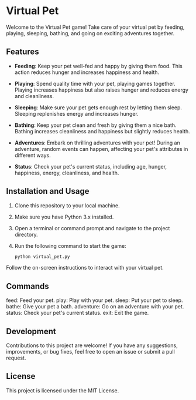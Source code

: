 # Virtual Pet

Welcome to the Virtual Pet game! Take care of your virtual pet by feeding, playing, sleeping, bathing, and going on exciting adventures together.

## Features

- **Feeding**: Keep your pet well-fed and happy by giving them food. This action reduces hunger and increases happiness and health.

- **Playing**: Spend quality time with your pet, playing games together. Playing increases happiness but also raises hunger and reduces energy and cleanliness.

- **Sleeping**: Make sure your pet gets enough rest by letting them sleep. Sleeping replenishes energy and increases hunger.

- **Bathing**: Keep your pet clean and fresh by giving them a nice bath. Bathing increases cleanliness and happiness but slightly reduces health.

- **Adventures**: Embark on thrilling adventures with your pet! During an adventure, random events can happen, affecting your pet's attributes in different ways.

- **Status**: Check your pet's current status, including age, hunger, happiness, energy, cleanliness, and health.

## Installation and Usage

1. Clone this repository to your local machine.

2. Make sure you have Python 3.x installed.

3. Open a terminal or command prompt and navigate to the project directory.

4. Run the following command to start the game:

   ```bash
   python virtual_pet.py

Follow the on-screen instructions to interact with your virtual pet.

## Commands
feed: Feed your pet.
play: Play with your pet.
sleep: Put your pet to sleep.
bathe: Give your pet a bath.
adventure: Go on an adventure with your pet.
status: Check your pet's current status.
exit: Exit the game.

## Development
Contributions to this project are welcome! If you have any suggestions, improvements, or bug fixes, feel free to open an issue or submit a pull request.

## License
This project is licensed under the MIT License.